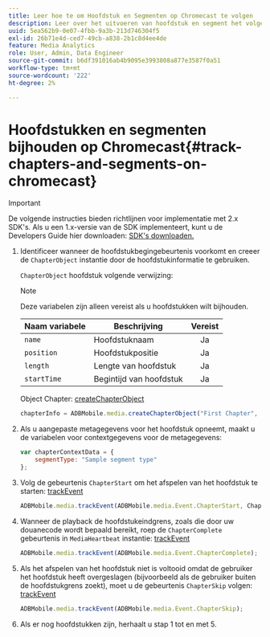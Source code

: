 ```yaml
---
title: Leer hoe te om Hoofdstuk en Segmenten op Chromecast te volgen
description: Leer over het uitvoeren van hoofdstuk en segment het volgen gebruikend Media SDK op Chromecast.
uuid: 5ea562b9-0e07-4fbb-9a3b-213d746304f5
exl-id: 26b71e4d-ced7-49cb-a838-2b1c8d4ee4de
feature: Media Analytics
role: User, Admin, Data Engineer
source-git-commit: b6df391016ab4b9095e3993808a877e3587f0a51
workflow-type: tm+mt
source-wordcount: '222'
ht-degree: 2%

---
```


# Hoofdstukken en segmenten bijhouden op Chromecast{#track-chapters-and-segments-on-chromecast}

>[!IMPORTANT]
>
>De volgende instructies bieden richtlijnen voor implementatie met 2.x SDK&#39;s. Als u een 1.x-versie van de SDK implementeert, kunt u de Developers Guide hier downloaden: [SDK&#39;s downloaden.](/help/sdk-implement/download-sdks.md)

1. Identificeer wanneer de hoofdstukbegingebeurtenis voorkomt en creeer de `ChapterObject` instantie door de hoofdstukinformatie te gebruiken.

   `ChapterObject` hoofdstuk volgende verwijzing:

   >[!NOTE]
   >
   >Deze variabelen zijn alleen vereist als u hoofdstukken wilt bijhouden.

   | Naam variabele | Beschrijving | Vereist |
   | --- | --- | :---: |
   | `name` | Hoofdstuknaam | Ja |
   | `position` | Hoofdstukpositie | Ja |
   | `length` | Lengte van hoofdstuk | Ja |
   | `startTime` | Begintijd van hoofdstuk | Ja |

   Object Chapter: [createChapterObject](https://adobe-marketing-cloud.github.io/media-sdks/reference/chromecast/ADBMobile.media.html#.createChapterObject)

   ```js
   chapterInfo = ADBMobile.media.createChapterObject("First Chapter", 1, CHAPTER1_LENGTH, CHAPTER1_START_POS);
   ```

1. Als u aangepaste metagegevens voor het hoofdstuk opneemt, maakt u de variabelen voor contextgegevens voor de metagegevens:

   ```js
   var chapterContextData = { 
       segmentType: "Sample segment type" 
   };
   ```

1. Volg de gebeurtenis `ChapterStart` om het afspelen van het hoofdstuk te starten: [trackEvent](https://adobe-marketing-cloud.github.io/media-sdks/reference/chromecast/ADBMobile.media.html#.trackEvent)

   ```js
   ADBMobile.media.trackEvent(ADBMobile.media.Event.ChapterStart, ChapterInfo, chapterContextData); 
   ```

1. Wanneer de playback de hoofdstukeindgrens, zoals die door uw douanecode wordt bepaald bereikt, roep de `ChapterComplete` gebeurtenis in `MediaHeartbeat` instantie: [trackEvent](https://adobe-marketing-cloud.github.io/media-sdks/reference/chromecast/ADBMobile.media.html#.trackEvent)

   ```js
   ADBMobile.media.trackEvent(ADBMobile.media.Event.ChapterComplete);
   ```

1. Als het afspelen van het hoofdstuk niet is voltooid omdat de gebruiker het hoofdstuk heeft overgeslagen (bijvoorbeeld als de gebruiker buiten de hoofdstukgrens zoekt), moet u de gebeurtenis `ChapterSkip` volgen: [trackEvent](https://adobe-marketing-cloud.github.io/media-sdks/reference/chromecast/ADBMobile.media.html#.trackEvent)

   ```js
   ADBMobile.media.trackEvent(ADBMobile.media.Event.ChapterSkip); 
   ```

1. Als er nog hoofdstukken zijn, herhaalt u stap 1 tot en met 5.
